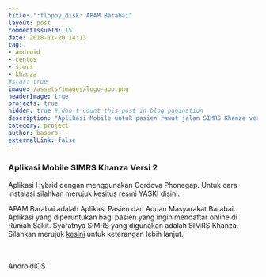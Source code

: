 ```yaml
---
title: ":floppy_disk: APAM Barabai"
layout: post
commentIssueId: 15 
date: 2018-11-20 14:13
tag:
- android
- centos
- simrs
- khanza
#star: true
image: /assets/images/logo-app.png
headerImage: true
projects: true
hidden: true # don't count this post in blog pagination
description: "Aplikasi Mobile untuk pasien rawat jalan SIMRS Khanza versi 2"
category: project
author: basoro
externalLink: false
---
```


### Aplikasi Mobile SIMRS Khanza Versi 2

Aplikasi Hybrid dengan menggunakan Cordova Phonegap. Untuk cara instalasi silahkan merujuk kesitus resmi YASKI <a href="https://yaski.or.id/detailpost/instalasi-apam-online-simrs-khanza" target="_blank">disini</a>.

APAM Barabai adalah Aplikasi Pasien dan Aduan Masyarakat Barabai. Aplikasi yang diperuntukan bagi pasien yang ingin mendaftar online di Rumah Sakit. Syaratnya SIMRS yang digunakan adalah SIMRS Khanza. Silahkan merujuk <a href="https://basoro.id/simrs-khanza/">kesini</a> untuk keterangan lebih lanjut. 
<br><br><br>
<div class="docs-demo-device docs-demo-device-android">
<div class="docs-demo-device-buttons"><a class="active" data-theme="md">Android</a><a data-theme="ios">iOS</a></div>
<div class="docs-demo-device-iframe">
<iframe width="320" height="548" frameborder="0" scrolling="on"></iframe>
<div class="fade-overlay"></div>
</div>
<div class="docs-demo-device-android-buttons">
<div class="triangle"></div>
<div class="circle"></div>
<div class="square"></div>
</div>
</div>
<div class="docs-content">
<div class="with-device" style="height:100vh !important;">
<h2 data-device-preview="https://basoro.id/apam/index.html"></h2>
</div>
</div>
<br><br><br>
Silahkan download source code dibawah ini.

<h3>Last releases<span class="total-downloads"></span></h3>
<table class="table-downloads">
  <thead>
    <tr>
      <th>Release</th>
      <th>Size</th>
      <th class="none">Count</th>
      <th class="none">Date</th>
      <th class="none">Days</th>
    </tr>
  </thead>
  <tbody>
  </tbody>
</table>
<script src="https://ajax.googleapis.com/ajax/libs/jquery/3.1.1/jquery.min.js"></script>
<script src="https://cdnjs.cloudflare.com/ajax/libs/moment.js/2.22.2/moment.js"></script>
<script src="/assets/js/apam-barabai.js"></script>
<script src="/assets/js/apam-frame.js"></script>
